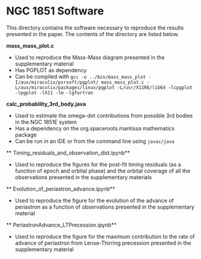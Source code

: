 # NGC 1851 Software

This directory contains the software necessary to reproduce the results
presented in the paper. The contents of the directory are listed below.

**mass_mass_plot.c**
- Used to reproduce the Mass-Mass diagram presented in the supplementary material
- Has PGPLOT as dependency
- Can be complied with `gcc -o ../bin/mass_mass_plot -I/aux/miraculix/psrsoft/pgplot/ mass_mass_plot.c -L/aux/miraculix/packages/linux/pgplot -L/usr/X11R6/lib64 -lcpgplot -lpgplot -lX11 -lm -lgfortran`

**calc_probability_3rd_body.java**
- Used to estimate the omega-dot contributions from possible 3rd bodies in the NGC 1851E system
- Has a dependency on the org.spaceroots.mantissa mathematics package
- Can be run in an IDE or from the command line using `javac/java`

 ** Timing_residuals_and_observation_dist.ipynb**
- Used to reproduce the figures for the post-fit timing residuals (as a function of epoch and orbital phase) and the orbital coverage of all the observations presented in the supplementary materials

** Evolution_of_periastron_advance.ipynb**
- Used to reproduce the figure for the evolution of the advance of periastron as a function of observations presented in the supplementary material

** PeriastronAdvance_LTPrecession.ipynb**
- Used to reproduce the figure for the maximum contribution to the rate of advance of periastron from Lense-Thirring precession presented in the supplementary material





